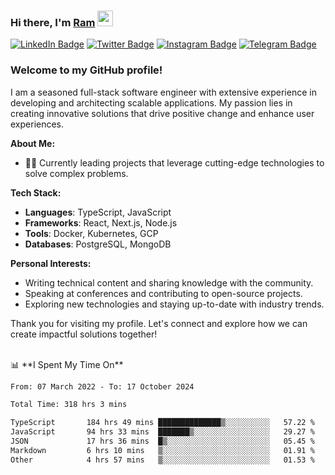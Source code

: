 ### Hi there, I'm <a href="#" target="_blank">Ram</a> <img src="https://media.giphy.com/media/hvRJCLFzcasrR4ia7z/giphy.gif" width="25" height="25">

[![LinkedIn Badge](https://img.shields.io/badge/-LinkedIn-0e76a8?style=flat-square&logo=Linkedin&logoColor=white)](https://www.linkedin.com/in/ramdevengineer/)
[![Twitter Badge](https://img.shields.io/badge/-Twitter-00acee?style=flat-square&logo=Twitter&logoColor=white)](https://twitter.com/ramthenmala)
[![Instagram Badge](https://img.shields.io/badge/-Instagram-e4405f?style=flat-square&logo=Instagram&logoColor=white)](https://instagram.com/ramthenmala/)
[![Telegram Badge](https://img.shields.io/badge/-Telegram-0088cc?style=flat-square&logo=Telegram&logoColor=white)](https://t.me/ramthenmala)

### Welcome to my GitHub profile!

I am a seasoned full-stack software engineer with extensive experience in developing and architecting scalable applications. My passion lies in creating innovative solutions that drive positive change and enhance user experiences.

**About Me:**

- 👨‍💻 Currently leading projects that leverage cutting-edge technologies to solve complex problems.

**Tech Stack:**

- **Languages**: TypeScript, JavaScript
- **Frameworks**: React, Next.js, Node.js
- **Tools**: Docker, Kubernetes, GCP
- **Databases**: PostgreSQL, MongoDB

**Personal Interests:**

- Writing technical content and sharing knowledge with the community.
- Speaking at conferences and contributing to open-source projects.
- Exploring new technologies and staying up-to-date with industry trends.

Thank you for visiting my profile. Let's connect and explore how we can create impactful solutions together!

</br>
📊 **I Spent My Time On** 
<!--START_SECTION:waka-->

```txt
From: 07 March 2022 - To: 17 October 2024

Total Time: 318 hrs 3 mins

TypeScript       184 hrs 49 mins ██████████████▒░░░░░░░░░░   57.22 %
JavaScript       94 hrs 33 mins  ███████▒░░░░░░░░░░░░░░░░░   29.27 %
JSON             17 hrs 36 mins  █▒░░░░░░░░░░░░░░░░░░░░░░░   05.45 %
Markdown         6 hrs 10 mins   ▒░░░░░░░░░░░░░░░░░░░░░░░░   01.91 %
Other            4 hrs 57 mins   ▒░░░░░░░░░░░░░░░░░░░░░░░░   01.53 %
```

<!--END_SECTION:waka-->


